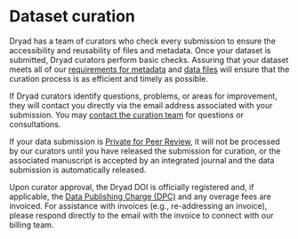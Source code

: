 <h1>Dataset curation</h1>

Dryad has a team of curators who check every submission to ensure the accessibility and reusability of files and metadata. Once your dataset is submitted, Dryad curators perform basic checks. Assuring that your dataset meets all of our [requirements for metadata](help/requirements/metadata) and [data files](help/requirements/files) will ensure that the curation process is as efficient and timely as possible.

If Dryad curators identify questions, problems, or areas for improvement, they will contact you directly via the email address associated with your submission. You may [contact the curation team](/contact) for questions or consultations.

If your data submission is [Private for Peer Review](/help/submission_steps/submission#private-for-peer-review), it will not be processed by our curators until you have released the submission for curation, or the associated manuscript is accepted by an integrated journal and the data submission is automatically released.

Upon curator approval, the Dryad DOI is officially registered and, if applicable, the [Data Publishing Charge (DPC)](/help/requirements/costs) and any overage fees are invoiced. For assistance with invoices (e.g., re-addressing an invoice), please respond directly to the email with the invoice to connect with our billing team.